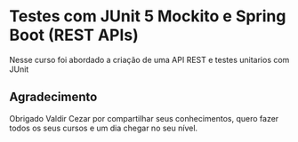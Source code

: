
# Testes com JUnit 5 Mockito e Spring Boot (REST APIs)

Nesse curso foi abordado a criação de uma API REST e testes unitarios com JUnit 


## Agradecimento

Obrigado Valdir Cezar por compartilhar seus conhecimentos, quero fazer todos os seus cursos e um dia chegar no seu nível.

